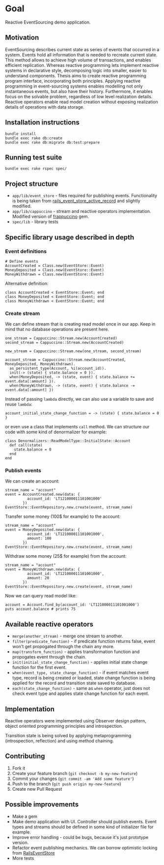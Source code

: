 # Goal

Reactive EventSourcing demo application.

## Motivation

EventSourcing describes current state as series of events that occurred in a system. Events hold all information that is needed to recreate current state. This method allows to achieve high volume of transactions, and enables efficient replication. Whereas reactive programming lets implement reactive systems in declarative style, decomposing logic into smaller, easier to understand components. Thesis aims to create reactive programming program interface, incorporating both principles. Applying reactive programming in event-sourcing systems enables modelling not only instantaneous events, but also have their history. Furthermore, it enables focus on the solvable problem, regardless of low level realization details. Reactive operators enable read model creation without exposing realization details of operations with data storage.

## Installation instructions

```
bundle install
bundle exec rake db:create
bundle exec rake db:migrate db:test:prepare
```

## Running test suite

```
bundle exec rake rspec spec/
```

## Project structure

* `app/lib/event_store` - files required for publishing events. Functionality is being taken from [rails_event_store_active_record](https://github.com/arkency/rails_event_store_active_record/blob/fc229f614aec7ff41f813f7c07adb249d16aa220/lib/rails_event_store_active_record/event_repository.rb) and slightly modified.
* `app/lib/cappuccino` - stream and reactive operators implementation. Modified version of [frappuccino](https://github.com/steveklabnik/frappuccino) gem.
* `spec/lib` - library tests

## Specific library usage described in depth

### Event definitions

```
# Define events
AccountCreated = Class.new(EventStore::Event)
MoneyDeposited = Class.new(EventStore::Event)
MoneyWithdrawn = Class.new(EventStore::Event)
```

Alternative definition:

```
class AccountCreated < EventStore::Event; end
class MoneyDeposited < EventStore::Event; end
class MoneyWithdrawn < EventStore::Event; end
```

### Create stream

We can define stream that is creating read model once in our app. Keep in mind that no database operations are present here.

```
one_stream = Cappuccino::Stream.new(AccountCreated)
second_stream = Cappuccino::Stream.new(AccountCreated)

new_stream = Cappuccino::Stream.new(one_stream, second_stream)

account_stream = Cappuccino::Stream.new(AccountCreated, MoneyDeposited, MoneyWithdrawn).
  as_persistent_type(Account, %i(account_id)).
  init(-> (state) { state.balance = 0 }).
  when(MoneyDeposited, -> (state, event) { state.balance += event.data[:amount] }).
  when(MoneyWithdrawn, -> (state, event) { state.balance -= event.data[:amount] })
```

Instead of passing `lambda` directly, we can also use a variable to save and reuse `lambda`:

```
account_initial_state_change_function = -> (state) { state.balance = 0 }
```

or even use a class that implements `call` method. We can structure our code with some kind of denormalizer for example:

```
class Denormalizers::ReadModelType::InitialState::Account
  def call(state)
    state.balance = 0
  end
end
```

### Publish events

We can create an account:

```
stream_name = "account"
event = AccountCreated.new(data: {
          account_id: 'LT121000011101001000'
        })
EventStore::EventRepository.new.create(event, stream_name)
```

Transfer some money (100$ for example) to the account:

```
stream_name = "account"
event = MoneyDeposited.new(data: {
          account_id: 'LT121000011101001000',
          amount: 100
        })
EventStore::EventRepository.new.create(event, stream_name)
```

Withdraw some money (25$ for example) from the account:

```
stream_name = "account"
event = MoneyWithdrawn.new(data: {
          account_id: 'LT121000011101001000',
          amount: 20
        })
EventStore::EventRepository.new.create(event, stream_name)
```

Now we can query read model like:

```
account = Account.find_by(account_id: 'LT121000011101001000')
puts account.balance # prints 75
```

## Available reactive operators

* `merge(another_stream)` - merge one stream to another.
* `filter(predicate_function)` - if predicate function returns false, event won't get propogated through the chain any more.
* `map(transform_function)` - applies transformation function and propogates event through the chain.
* `init(initial_state_change_function)` - applies initial state change function for the first event.
* `when(event_type, state_change_function)` - if event matches event type, record is being created or loaded, state change function is being applied for the record and transition state saved to database.
* `each(state_change_function)` - same as `when` operator, just does not check event type and applies state change function for each event.

## Implementation

Reactive operators were implemented using Observer design pattern, object oriented programming principles and introspection.

Transition state is being solved by applying metaprogramming (introspection, reflection) and using method chaining.

## Contributing

1. Fork it
2. Create your feature branch (`git checkout -b my-new-feature`)
3. Commit your changes (`git commit -am 'Add some feature'`)
4. Push to the branch (`git push origin my-new-feature`)
5. Create new Pull Request

## Possible improvements

* Make a gem
* Make demo application with UI. Controller should publish events. Event types and streams should be defined in some kind of initializer file for example.
* Improve error handling - could be bugs, because it's just prototype version.
* Refactor event publishing mechanics. We can borrow optimistic locking from [RailsEventStore](https://github.com/arkency/rails_event_store)
* More tests
